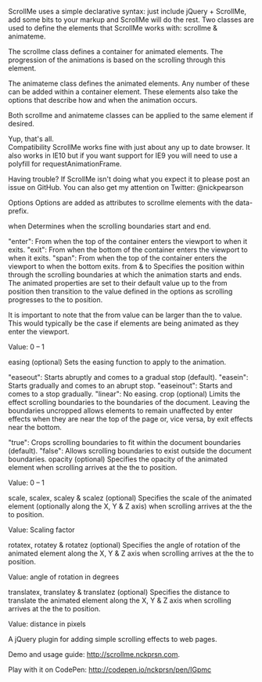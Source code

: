 ScrollMe uses a simple declarative syntax: just include jQuery + ScrollMe, add some bits to your markup and ScrollMe will do the rest.
Two classes are used to define the elements that ScrollMe works with: scrollme & animateme.

The scrollme class defines a container for animated elements. The progression of the animations is based on the scrolling through this element.

The animateme class defines the animated elements. Any number of these can be added within a container element. These elements also take the options that describe how and when the animation occurs.

Both scrollme and animateme classes can be applied to the same element if desired.

<div class="scrollme">
    <div
        class="animateme"
        data-when="enter"
        data-from="0.5"
        data-to="0"
        data-opacity="0"
        data-translatex="-200"
        data-rotatez="90"
    >
        Yup, that's all.
    </div>
</div>
Compatibility
ScrollMe works fine with just about any up to date browser. It also works in IE10 but if you want support for IE9 you will need to use a polyfill for requestAnimationFrame.

Having trouble?
If ScrollMe isn't doing what you expect it to please post an issue on GitHub. You can also get my attention on Twitter: @nickpearson

Options
Options are added as attributes to scrollme elements with the data- prefix.

when
Determines when the scrolling boundaries start and end.

"enter": From when the top of the container enters the viewport to when it exits.
"exit": From when the bottom of the container enters the viewport to when it exits.
"span": From when the top of the container enters the viewport to when the bottom exits.
from & to
Specifies the position within through the scrolling boundaries at which the animation starts and ends. The animated properties are set to their default value up to the from position then transition to the value defined in the options as scrolling progresses to the to position.

It is important to note that the from value can be larger than the to value. This would typically be the case if elements are being animated as they enter the viewport.

Value: 0 – 1

easing (optional)
Sets the easing function to apply to the animation.

"easeout": Starts abruptly and comes to a gradual stop (default).
"easein": Starts gradually and comes to an abrupt stop.
"easeinout": Starts and comes to a stop gradually.
"linear": No easing.
crop (optional)
Limits the effect scrolling boundaries to the boundaries of the document. Leaving the boundaries uncropped allows elements to remain unaffected by enter effects when they are near the top of the page or, vice versa, by exit effects near the bottom.

"true": Crops scrolling boundaries to fit within the document boundaries (default).
"false": Allows scrolling boundaries to exist outside the document boundaries.
opacity (optional)
Specifies the opacity of the animated element when scrolling arrives at the the to position.

Value: 0 – 1

scale, scalex, scaley & scalez (optional)
Specifies the scale of the animated element (optionally along the X, Y & Z axis) when scrolling arrives at the the to position.

Value: Scaling factor

rotatex, rotatey & rotatez (optional)
Specifies the angle of rotation of the animated element along the X, Y & Z axis when scrolling arrives at the the to position.

Value: angle of rotation in degrees

translatex, translatey & translatez (optional)
Specifies the distance to translate the animated element along the X, Y & Z axis when scrolling arrives at the the to position.

Value: distance in pixels

A jQuery plugin for adding simple scrolling effects to web pages.

Demo and usage guide: http://scrollme.nckprsn.com.

Play with it on CodePen: http://codepen.io/nckprsn/pen/IGpmc
